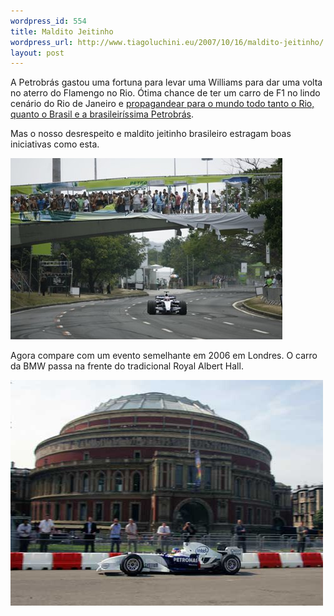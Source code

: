 ```yaml
--- 
wordpress_id: 554
title: Maldito Jeitinho
wordpress_url: http://www.tiagoluchini.eu/2007/10/16/maldito-jeitinho/
layout: post
---
```

A Petrobrás gastou uma fortuna para levar uma Williams para dar uma volta no aterro do Flamengo no Rio. Ótima chance de ter um carro de F1 no lindo cenário do Rio de Janeiro e [propagandear para o mundo todo tanto o Rio, quanto o Brasil e a brasileiríssima Petrobrás](/2007/09/12/propagandeando-o-brasil).

Mas o nosso desrespeito e maldito jeitinho brasileiro estragam boas iniciativas como esta.

![F1 no Rio](/wp-content/uploads/2007/10/f1norio.jpg)

Agora compare com um evento semelhante em 2006 em Londres. O carro da BMW passa na frente do tradicional Royal Albert Hall.

![F1 em Londres](/wp-content/uploads/2007/10/bmw_london.jpg)
